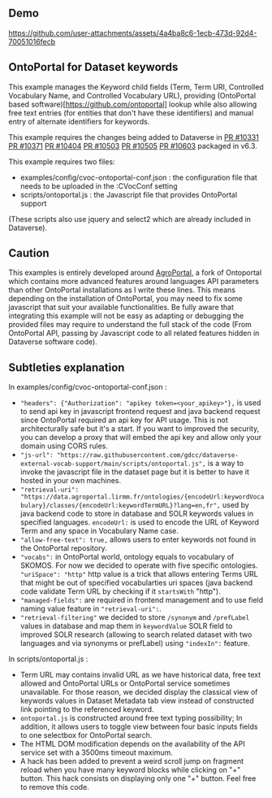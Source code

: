 ## Demo

https://github.com/user-attachments/assets/4a4ba8c6-1ecb-473d-92d4-70051016fecb

## OntoPortal for Dataset keywords

This example manages the Keyword child fields (Term, Term URI, Controlled Vocabulary Name, and Controlled Vocabulary URL), providing (OntoPortal based software)[https://github.com/ontoportal] lookup while also allowing free text entries (for entities that don't have these identifiers) and manual entry of alternate identifiers for keywords.

This example requires the changes being added to Dataverse in [PR #10331](https://github.com/IQSS/dataverse/pull/10331) [PR #10371](https://github.com/IQSS/dataverse/pull/10371) [PR #10404](https://github.com/IQSS/dataverse/pull/10404) [PR #10503](https://github.com/IQSS/dataverse/pull/10503) [PR #10505](https://github.com/IQSS/dataverse/pull/10505) [PR #10603](https://github.com/IQSS/dataverse/pull/10603) packaged in v6.3.

This example requires two files:

- examples/config/cvoc-ontoportal-conf.json : the configuration file that needs to be uploaded in the :CVocConf setting
- scripts/ontoportal.js : the Javascript file that provides OntoPortal support

(These scripts also use jquery and select2 which are already included in Dataverse).

## Caution

This examples is entirely developed around [AgroPortal](https://github.com/ontoportal/ontoportal-project), a fork of Ontoportal which contains more advanced features around languages API parameters than other OntoPortal installations as I write these lines. 
This means depending on the installation of OntoPortal, you may need to fix some javascript that suit your available functionalities.
Be fully aware that integrating this example will not be easy as adapting or debugging the provided files may require to understand the full stack of the code (From OntoPortal API, passing by Javascript code to all related features hidden in Dataverse software code).

## Subtleties explanation

In examples/config/cvoc-ontoportal-conf.json :

- `"headers": {"Authorization": "apikey token=<your_apikey>"},` is used to send api key in javascript frontend request and java backend request since OntoPortal required an api key for API usage. This is not architecturally safe but it's a start. If you want to improved the security, you can develop a proxy that will embed the api key and allow only your domain using CORS rules.
- `"js-url": "https://raw.githubusercontent.com/gdcc/dataverse-external-vocab-support/main/scripts/ontoportal.js",` is a way to invoke the javascript file in the dataset page but it is better to have it hosted in your own machines.
- `"retrieval-uri": "https://data.agroportal.lirmm.fr/ontologies/{encodeUrl:keywordVocabulary}/classes/{encodeUrl:keywordTermURL}?lang=en,fr",` used by java backend code to store in database and SOLR keywords values in specified languages. `encodeUrl:` is used to encode the URL of Keyword Term and any space in Vocabulary Name case.
- `"allow-free-text": true,` allows users to enter keywords not found in the OntoPortal repository.
- `"vocabs":` in OntoPortal world, ontology equals to vocabulary of SKOMOS. For now we decided to operate with five specific ontologies. `"uriSpace": "http"` http value is a trick that allows entering Terms URL that might be out of specified vocabularties uri spaces (java backend code validate Term URL by checking if it `startsWith` "http").
- `"managed-fields":` are required in frontend management and to use field naming value feature in `"retrieval-uri":`.
- `"retrieval-filtering"` we decided to store `/synonym` and `/prefLabel` values in database and map them in `keywordValue` SOLR field to improved SOLR research (allowing to search related dataset with two languages and via synonyms or prefLabel) using `"indexIn":` feature.

In scripts/ontoportal.js :

- Term URL may contains invalid URL as we have historical data, free text allowed and OntoPortal URLs or OntoPortal service sometimes unavailable. For those reason, we decided display the classical view of keywords values in Dataset Metadata tab view instead of constructed link pointing to the referenced keyword.
- `ontoportal.js` is constructed around free text typing possibility; In addition, it allows users to toggle view between four basic inputs fields to one selectbox for OntoPortal search.
- The HTML DOM modification depends on the availability of the API service set with a 3500ms timeout maximum.
- A hack has been added to prevent a weird scroll jump on fragment reload when you have many keyword blocks while clicking on "+" button. This hack consists on displaying only one "+" button. Feel free to remove this code.

